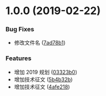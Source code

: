 # 1.0.0 (2019-02-22)


### Bug Fixes

* 修改文件名 ([7ad78b1](https://github.com/fairyly/mybooks/commit/7ad78b1))


### Features

* 增加 2019 规划 ([03323b0](https://github.com/fairyly/mybooks/commit/03323b0))
* 增加技术征文 ([5b4b32b](https://github.com/fairyly/mybooks/commit/5b4b32b))
* 增加技术征文 ([4afe218](https://github.com/fairyly/mybooks/commit/4afe218))



